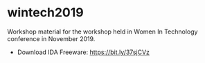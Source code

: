 # wintech2019
Workshop material for the workshop held in Women In Technology conference in November 2019.

* Download IDA Freeware: https://bit.ly/37sjCVz